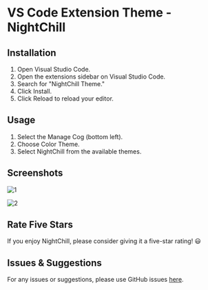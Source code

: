 # VS Code Extension Theme - NightChill

## Installation
1. Open Visual Studio Code.
2. Open the extensions sidebar on Visual Studio Code.
3. Search for "NightChill Theme."
4. Click Install.
5. Click Reload to reload your editor.

## Usage
1. Select the Manage Cog (bottom left).
2. Choose Color Theme.
3. Select NightChill from the available themes.

## Screenshots

![1](https://github.com/user-attachments/assets/1804a55c-00e4-40c0-98a2-d6333a312e28)

![2](https://github.com/user-attachments/assets/1be4d2d7-96a1-4e92-848a-48dbeabce621)

## Rate Five Stars
If you enjoy NightChill, please consider giving it a five-star rating! 😃 

## Issues & Suggestions
For any issues or suggestions, please use GitHub issues [here](https://github.com/MohdSiddiq12/NightChill/issues).

